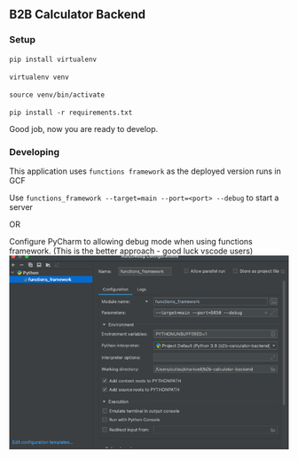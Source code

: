 ## B2B Calculator Backend
### Setup
```
pip install virtualenv

virtualenv venv

source venv/bin/activate

pip install -r requirements.txt
```

Good job, now you are ready to develop.

### Developing
This application uses `functions framework` as the deployed version runs in GCF

Use `functions_framework --target=main --port=<port> --debug` to start a server

OR

Configure PyCharm to allowing debug mode when using functions framework. (This is the better approach - good luck vscode users)
![img.png](img.png)